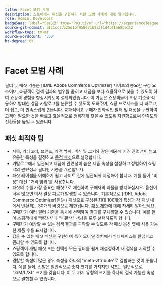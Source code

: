 ```yaml
---
title: Facet 모범 사례
description: 스토어에서 패싯을 구현하기 위한 모범 사례에 대해 알아봅니다.
role: Admin, Developer
badgeSaas: label="SaaS만" type="Positive" url="https://experienceleague.adobe.com/ko/docs/commerce/user-guides/product-solutions" tooltip="Adobe Commerce as a Cloud Service 및 Adobe Commerce Optimizer 프로젝트에만 적용됩니다(Adobe 관리 SaaS 인프라)."
source-git-commit: 3131cc27a25d1bf958071b973f1d4bf1a68be152
workflow-type: tm+mt
source-wordcount: '360'
ht-degree: 0%

---
```



# Facet 모범 사례

필터 및 패싯 기능은 [!DNL Adobe Commerce Optimizer] 사이트의 중요한 구성 요소이며, 쇼핑객이 검색 결과의 범위를 좁히고 제품을 보다 효율적으로 찾을 수 있도록 하여 쇼핑객 경험을 향상시키도록 설계되었습니다. 이 기능은 쇼핑객들이 특정 기준을 적용하여 방대한 상품 카탈로그를 분류할 수 있도록 도와주며, 쇼핑 프로세스를 더 빠르고, 더 쉽고, 더 만족스럽게 만듭니다. 효과적이고 구매자 친화적인 필터 및 패싯을 구현하여 고객이 필요한 것을 빠르고 효율적으로 정확하게 찾을 수 있도록 지원함으로써 만족도와 전환율을 높일 수 있습니다.

## 패싯 최적화 팁

- 제목, 카테고리, 브랜드, 가격 범위, 색상 및 크기와 같은 제품에 가장 관련성이 높고 유용한 특성을 결정하고 [동적 패싯](type.md)으로 설정합니다. 
- 카탈로그에서 일관되고 제품에 관련성이 높은 제품 속성을 설정하고 정렬하여 쇼핑객의 관련성과 필터링 기능을 개선합니다.
- 패싯 레이블을 이해하기 쉽고 사이트 간에 일관되게 지정해야 합니다. 예를 들어 &quot;비용&quot; 대신 &quot;가격 범위&quot;를 사용합니다.
- 패싯의 수를 가장 중요한 패싯으로 제한하여 구매자의 과몰을 방지하십시오. 옵션이 너무 많으면 의사 결정 피로가 발생할 수 있습니다. 기본적으로 [!DNL Adobe Commerce Optimizer]은(는) 패싯으로 구성된 최대 100개의 특성과 각 패싯 내에서 반환되는 30개의 버킷으로 제한됩니다. [패싯 제한](../../boundaries-limits.md#catalog-views-and-policies)에 대해 자세히 알아보세요. 
- 구매자가 여러 필터 기준을 동시에 선택하여 결과를 구체화할 수 있습니다. 예를 들어 쇼핑객에게 &quot;빨간색&quot;과 &quot;파란색&quot; 색상을 모두 선택하도록 합니다.
- 구매자가 예상할 수 있는 검색 결과를 파악할 수 있도록 각 패싯 옵션 옆에 사용 가능한 제품 수를 표시합니다.
- 접을 수 있는 패싯 섹션을 구현하여 특히 모바일 장치에서 인터페이스를 깔끔하고 관리할 수 있도록 합니다.
- 쇼핑객이 개별 패싯 또는 선택한 모든 필터를 쉽게 재설정하여 새 검색을 시작할 수 있도록 합니다.
- 경합할 속성이 많은 경우 속성을 하나의 &quot;meta-attribute&quot;로 결합하는 것이 좋습니다. 예를 들어, 신발은 일반적으로 숫자 크기를 가지지만 셔츠는 일반적으로 &quot;S/M/L/XL&quot; 크기를 갖습니다. 이 두 가지 유형의 크기를 하나의 검색 가능한 속성으로 결합할 수 있습니다.
